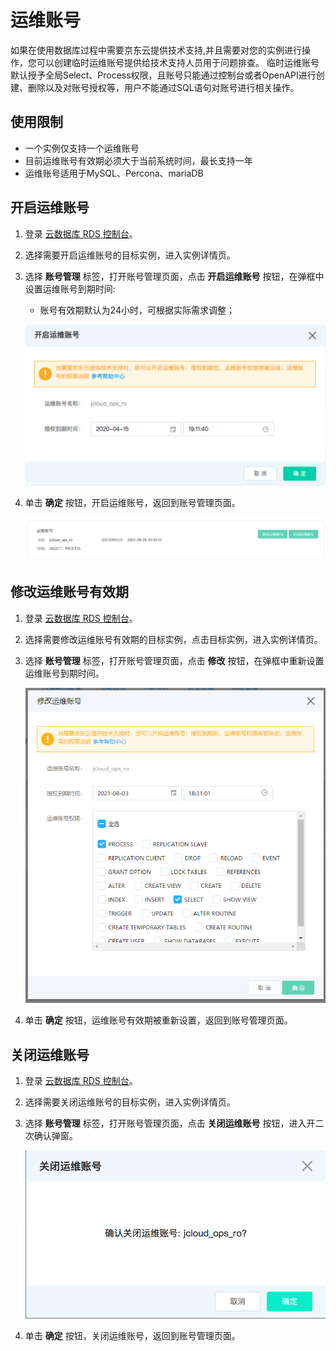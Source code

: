 # 运维账号
如果在使用数据库过程中需要京东云提供技术支持,并且需要对您的实例进行操作，您可以创建临时运维账号提供给技术支持人员用于问题排查。
临时运维账号默认授予全局Select、Process权限，且账号只能通过控制台或者OpenAPI进行创建、删除以及对账号授权等，用户不能通过SQL语句对账号进行相关操作。

## 使用限制
* 一个实例仅支持一个运维账号
* 目前运维账号有效期必须大于当前系统时间，最长支持一年
* 运维账号适用于MySQL、Percona、mariaDB

## 开启运维账号
1. 登录 [云数据库 RDS 控制台](https://rds-console.jdcloud.com/database)。
2. 选择需要开启运维账号的目标实例，进入实例详情页。
3. 选择 **账号管理** 标签，打开账号管理页面，点击 **开启运维账号** 按钮，在弹框中设置运维账号到期时间:
    * 账号有效期默认为24小时，可根据实际需求调整；

    ![开启运维账号](../../../../../image/RDS/MySQL-Create-OPS-Account.png)

4. 单击 **确定** 按钮，开启运维账号，返回到账号管理页面。

    ![开启运维账号](../../../../../image/RDS/Create-OPS-Account.png)

## 修改运维账号有效期
1. 登录 [云数据库 RDS 控制台](https://rds-console.jdcloud.com/database)。
2. 选择需要修改运维账号有效期的目标实例，点击目标实例，进入实例详情页。
3. 选择 **账号管理** 标签，打开账号管理页面，点击 **修改** 按钮，在弹框中重新设置运维账号到期时间。

    ![修改运维账号](../../../../../image/RDS/Reset-OPS-Account.png)

4. 单击 **确定** 按钮，运维账号有效期被重新设置，返回到账号管理页面。

## 关闭运维账号
1. 登录 [云数据库 RDS 控制台](https://rds-console.jdcloud.com/database)。
2. 选择需要关闭运维账号的目标实例，进入实例详情页。
3. 选择 **账号管理** 标签，打开账号管理页面，点击 **关闭运维账号** 按钮，进入开二次确认弹窗。

    ![关闭运维账号](../../../../../image/RDS/Delete-OPS-Account.png)

4. 单击 **确定** 按钮，关闭运维账号，返回到账号管理页面。


